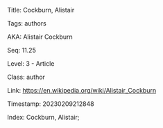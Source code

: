 Title:  Cockburn, Alistair

Tags:   authors

AKA:    Alistair Cockburn

Seq:    11.25

Level:  3 - Article

Class:  author

Link:   https://en.wikipedia.org/wiki/Alistair_Cockburn

Timestamp: 20230209212848

Index:  Cockburn, Alistair; 
